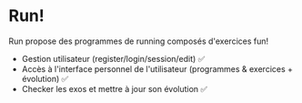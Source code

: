 # Run!

Run propose des programmes de running composés d'exercices fun!
- Gestion utilisateur (register/login/session/edit) :white_check_mark:
- Accès à l'interface personnel de l'utilisateur (programmes & exercices + évolution) :white_check_mark: 
- Checker les exos et mettre à jour son évolution :white_check_mark: 